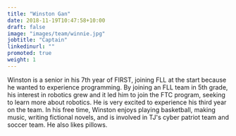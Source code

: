 ```yaml
---
title: "Winston Gan"
date: 2018-11-19T10:47:58+10:00
draft: false
image: "images/team/winnie.jpg"
jobtitle: "Captain"
linkedinurl: ""
promoted: true
weight: 1
---
```


Winston is a senior in his 7th year of FIRST, joining FLL at the start because he wanted to experience programming. By joining an FLL team in 5th grade, his interest in robotics grew and it led him to join the FTC program, seeking to learn more about robotics. He is very excited to experience his third year on the team. In his free time, Winston enjoys playing basketball, making music, writing fictional novels, and is involved in TJ's cyber patriot team and soccer team. He also likes pillows.



